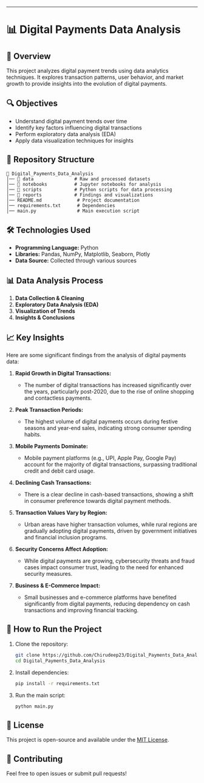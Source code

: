 ---

# 📊 Digital Payments Data Analysis  

## 📌 Overview  
This project analyzes digital payment trends using data analytics techniques. It explores transaction patterns, user behavior, and market growth to provide insights into the evolution of digital payments.  

## 🔍 Objectives  
- Understand digital payment trends over time  
- Identify key factors influencing digital transactions  
- Perform exploratory data analysis (EDA)  
- Apply data visualization techniques for insights  

## 📂 Repository Structure  
```
📁 Digital_Payments_Data_Analysis
│── 📂 data               # Raw and processed datasets
│── 📂 notebooks          # Jupyter notebooks for analysis
│── 📂 scripts            # Python scripts for data processing
│── 📂 reports            # Findings and visualizations
│── README.md             # Project documentation
│── requirements.txt      # Dependencies
│── main.py               # Main execution script
```

## 🛠️ Technologies Used  
- **Programming Language:** Python  
- **Libraries:** Pandas, NumPy, Matplotlib, Seaborn, Plotly  
- **Data Source:** Collected through various sources  

## 📊 Data Analysis Process  
1. **Data Collection & Cleaning**  
2. **Exploratory Data Analysis (EDA)**  
3. **Visualization of Trends**  
4. **Insights & Conclusions**  

## 📈 Key Insights  
Here are some significant findings from the analysis of digital payments data:  

1. **Rapid Growth in Digital Transactions:**  
   - The number of digital transactions has increased significantly over the years, particularly post-2020, due to the rise of online shopping and contactless payments.  
   
2. **Peak Transaction Periods:**  
   - The highest volume of digital payments occurs during festive seasons and year-end sales, indicating strong consumer spending habits.  

3. **Mobile Payments Dominate:**  
   - Mobile payment platforms (e.g., UPI, Apple Pay, Google Pay) account for the majority of digital transactions, surpassing traditional credit and debit card usage.  

4. **Declining Cash Transactions:**  
   - There is a clear decline in cash-based transactions, showing a shift in consumer preference towards digital payment methods.  

5. **Transaction Values Vary by Region:**  
   - Urban areas have higher transaction volumes, while rural regions are gradually adopting digital payments, driven by government initiatives and financial inclusion programs.  

6. **Security Concerns Affect Adoption:**  
   - While digital payments are growing, cybersecurity threats and fraud cases impact consumer trust, leading to the need for enhanced security measures.  

7. **Business & E-Commerce Impact:**  
   - Small businesses and e-commerce platforms have benefited significantly from digital payments, reducing dependency on cash transactions and improving financial tracking.  

## 🚀 How to Run the Project  
1. Clone the repository:  
   ```bash
   git clone https://github.com/Chirudeep23/Digital_Payments_Data_Analysis.git
   cd Digital_Payments_Data_Analysis
   ```
2. Install dependencies:  
   ```bash
   pip install -r requirements.txt
   ```
3. Run the main script:  
   ```bash
   python main.py
   ```

## 📜 License  
This project is open-source and available under the [MIT License](LICENSE).  

## 🤝 Contributing  
Feel free to open issues or submit pull requests!  
